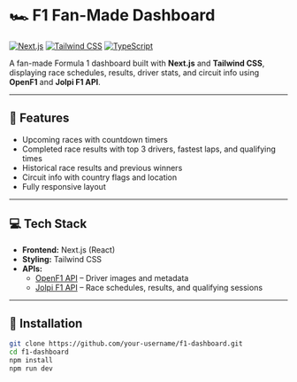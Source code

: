 # 🏎️ F1 Fan-Made Dashboard

[![Next.js](https://img.shields.io/badge/Next.js-13.5-blue?logo=next.js)](https://nextjs.org/) 
[![Tailwind CSS](https://img.shields.io/badge/Tailwind_CSS-3.3-blue?logo=tailwind-css)](https://tailwindcss.com/) 
[![TypeScript](https://img.shields.io/badge/TypeScript-5.2-blue?logo=typescript)](https://www.typescriptlang.org/)

A fan-made Formula 1 dashboard built with **Next.js** and **Tailwind CSS**, displaying race schedules, results, driver stats, and circuit info using **OpenF1** and **Jolpi F1 API**.

---

## 🌟 Features

- Upcoming races with countdown timers  
- Completed race results with top 3 drivers, fastest laps, and qualifying times  
- Historical race results and previous winners  
- Circuit info with country flags and location  
- Fully responsive layout  

---

## 💻 Tech Stack

- **Frontend:** Next.js (React)  
- **Styling:** Tailwind CSS  
- **APIs:**  
  - [OpenF1 API](https://openf1.org/) – Driver images and metadata  
  - [Jolpi F1 API](https://api.jolpi.ca/) – Race schedules, results, and qualifying sessions  

---

## 🚀 Installation

```bash
git clone https://github.com/your-username/f1-dashboard.git
cd f1-dashboard
npm install
npm run dev
